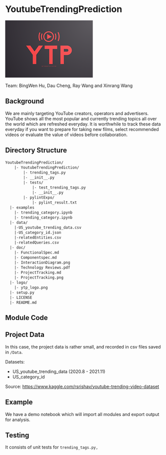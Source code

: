 # YoutubeTrendingPrediction

<img src="logo/ytp_logo.png?raw=true" alt="logo" title="Title"  />

Team: BingWen Hu, Dau Cheng, Ray Wang and Xinrang Wang



## Background

We are mainly targeting YouTube creators, operators and advertisers. YouTube shows all the most popular and currently trending topics all over the world which are refreshed everyday. It is worthwhile to track these data everyday if you want to prepare for taking new films, select recommended videos or evaluate the value of videos before collaboration.



## Directory Structure

```shell
YoutubeTrendingPrediction/
	|- YoutubeTrendingPrediction/
		|- trending_tags.py
		|- __init__.py
		|- tests/
			|- test_trending_tags.py
			|- __init__.py
		|- pylintExpo/
			|- pylint_result.txt
  |- examples
  	|- trending_category.ipynb
  	|- trending_category.ipynb
  |- data/
  	|-US_youtube_trending_data.csv
  	|-US_category_id.json
  	|-relatedEntities.csv
  	|-relatedQueries.csv
  |- doc/
  	|- FunctionalSpec.md
  	|- Componentspec.md
  	|- InteractionDiagram.png
  	|- Technology Reviews.pdf
  	|- ProjectTracking.md
  	|- ProjectTracking.png
  |- logo/
  	|- ytp_logo.png
  |- setup.py
  |- LICENSE
  |- README.md
```



## Module Code





## Project Data

In this case, the project data is rather small, and recorded in csv files saved in `/Data`.

Datasets:

* US_youtube_trending_data (2020.8 - 2021.11)
* US_category_id

Source: https://www.kaggle.com/rsrishav/youtube-trending-video-dataset



## Example

We have a demo notebook which will import all modules and export output for analysis.



## Testing

It consists of unit tests for `trending_tags.py,`

